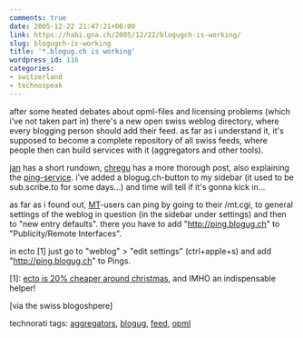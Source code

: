 ```yaml
---
comments: true
date: 2005-12-22 21:47:21+00:00
link: https://habi.gna.ch/2005/12/22/blogugch-is-working/
slug: blogugch-is-working
title: '*.blogug.ch is working'
wordpress_id: 116
categories:
- switzerland
- technospeak
---
```



after some heated debates about opml-files and licensing problems (which i've not taken part in) there's a new open swiss weblog directory, where every blogging person should add their feed. as far as i understand it, it's supposed to become a complete repository of all swiss feeds, where people then can build services with it (aggregators and other tools).



[jan](https://pieceoplastic.com/index.php/2134/blogugch-is-functional/) has a short rundown, [chregu](http://blog.bitflux.ch/archive/2005/12/21/blogug-ch.html) has a more thorough post, also explaining the [ping-service](http://ping.blogug.ch/). i've added a blogug.ch-button to my sidebar (it used to be sub.scribe.to for some days...) and time will tell if it's gonna kick in...



as far as i found out, [MT](http://www.sixapart.com/movabletype/)-users can ping by going to their /mt.cgi, to general settings of the weblog in question (in the sidebar under settings) and then to "new entry defaults". there you have to add "http://ping.blogug.ch" to "Publicity/Remote Interfaces".



in ecto [1] just go to "weblog" > "edit settings" (ctrl+apple+s) and add "http://ping.blogug.ch" to Pings.



[1]: [ecto is 20% cheaper around christmas](http://ecto.kung-foo.tv/archives/001593.php), and IMHO an indispensable helper!



[via the swiss blogoshpere]





technorati tags: [aggregators](http://www.technorati.com/tag/aggregators), [blogug](http://www.technorati.com/tag/blogug), [feed](http://www.technorati.com/tag/feed), [opml](http://www.technorati.com/tag/opml)
